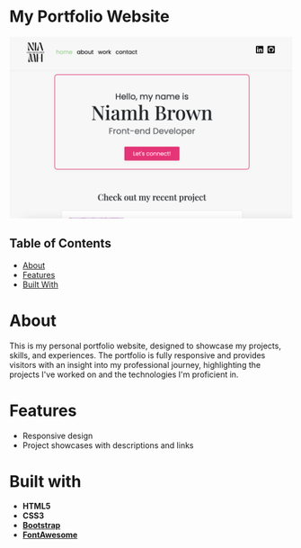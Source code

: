 # My Portfolio Website

![Portfolio Preview](images/portfolio-screenshot.png)

## Table of Contents

- [About](#about)
- [Features](#features)
- [Built With](#built-with)

# About
This is my personal portfolio website, designed to showcase my projects, skills, and experiences. The portfolio is fully responsive and provides visitors with an insight into my professional journey, highlighting the projects I've worked on and the technologies I'm proficient in.

# Features 
- Responsive design
- Project showcases with descriptions and links
  
# Built with 
- **HTML5**
- **CSS3**
- **[Bootstrap](https://getbootstrap.com/)**
- **[FontAwesome](https://fontawesome.com/)**
